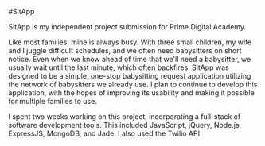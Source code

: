 #SitApp

SitApp is my independent project submission for Prime Digital Academy.

Like most families, mine is always busy. With three small children, my wife and I
juggle difficult schedules, and we often need babysitters on short notice. Even when
we know ahead of time that we'll need a babysitter, we usually wait until the last minute,
which often backfires. SitApp was designed to be a simple, one-stop babysitting request application
utilizing the network of babysitters we already use. I plan to continue to develop this application,
with the hopes of improving its usability and making it possible for multiple families to use.

I spent two weeks working on this project, incorporating a full-stack of software development tools.
This included JavaScript, jQuery, Node.js, ExpressJS, MongoDB, and Jade. I also used the Twilio API

